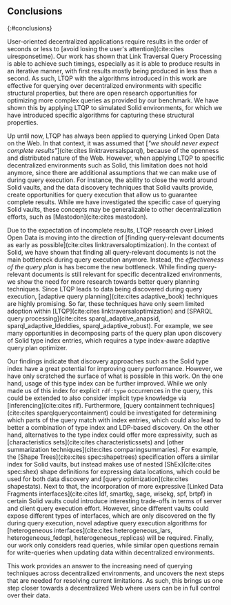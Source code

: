 ## Conclusions
{:#conclusions}

User-oriented decentralized applications require results in the order of seconds or less to [avoid losing the user's attention](cite:cites uiresponsetime).
Our work has shown that Link Traversal Query Processing is able to achieve such timings,
especially as it is able to produce results in an iterative manner, with first results mostly being produced in less than a second.
As such, LTQP with the algorithms introduced in this work are effective for querying over decentralized environments with specific structural properties,
but there are open research opportunities for optimizing more complex queries as provided by our benchmark.
We have shown this by applying LTQP to simulated Solid environments, for which we have introduced specific algorithms for capturing these structural properties.

Up until now, LTQP has always been applied to querying Linked Open Data on the Web.
In that context, it was assumed that [_"we should never expect complete results"_](cite:cites linktraversalsparql), because of the openness and distributed nature of the Web.
However, when applying LTQP to specific decentralized environments such as Solid,
this limitation does not hold anymore,
since there are additional assumptions that we can make use of during query execution.
For instance, the ability to close the world around Solid vaults,
and the data discovery techniques that Solid vaults provide,
create opportunities for query execution that allow us to guarantee complete results.
While we have investigated the specific case of querying Solid vaults,
these concepts may be generalizable to other decentralization efforts, such as [Mastodon](cite:cites mastodon).

Due to the expectation of incomplete results,
LTQP research over Linked Open Data is moving into the direction of
[finding query-relevant documents as early as possible](cite:cites linktraversaloptimization).
In the context of Solid, we have shown that finding all query-relevant documents is not the main bottleneck during query execution anymore.
Instead, the *effectiveness of the query plan* is has become the new bottleneck.
While finding query-relevant documents is still relevant for specific decentralized environments,
we show the need for more research towards better query planning techniques.
Since LTQP leads to data being discovered during query execution,
[adaptive query planning](cite:cites adaptive_book) techniques are highly promising.
So far, these techniques have only seem limited adoption within [LTQP](cite:cites linktraversaloptimization)
and [SPARQL query processing](cite:cites sparql_adaptive_anapsid, sparql_adaptive_ldeddies, sparql_adaptive_robust).
For example, we see many opportunities in decomposing parts of the query plan upon discovery of Solid type index entries,
which requires a type index-aware adaptive query plan optimizer.

Our findings indicate that discovery approaches such as the Solid type index have a great potential for improving query performance.
However, we have only scratched the surface of what is possible in this work.
On the one hand, usage of this type index can be further improved.
While we only made us of this index for explicit `rdf:type` occurrences in the query,
this could be extended to also consider implicit type knowledge via [inferencing](cite:cites rif).
Furthermore, [query containment techniques](cite:cites sparqlquerycontainment) could be investigated for determining which parts of the query match with index entries,
which could also lead to better a combination of type index and LDP-based discovery.
On the other hand, alternatives to the type index could offer more expressivity,
such as [characteristics sets](cite:cites characteristicssets) and [other summarization techniques](cite:cites comparingsummaries).
For example, the [Shape Trees](cite:cites spec:shapetrees) specification offers a similar index for Solid vaults,
but instead makes use of nested [ShEx](cite:cites spec:shex) shape definitions for expressing data locations,
which could be used for both data discovery and [query optimization](cite:cites shapestats).
Next to that, the incorporation of more expressive [Linked Data Fragments interfaces](cite:cites ldf, smartkg, sage, wisekg, spf, brtpf) in certain Solid vaults
could introduce interesting trade-offs in terms of server and client query execution effort.
However, since different vaults could expose different types of interfaces,
which are only discovered on the fly during query execution,
novel adaptive query execution algorithms for [heterogeneous interfaces](cite:cites heterogeneous_lars, heterogeneous_fedqpl, heterogeneous_replicas) will be required.
Finally, our work only considers read queries,
while similar open questions remain for write-queries when updating data within decentralized environments.

This work provides an answer to the increasing need of querying techniques across decentralized environments,
and uncovers the next steps that are needed for resolving current limitations.
As such, this brings us one step closer towards a decentralized Web where users can be in full control over their data.
